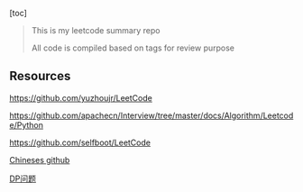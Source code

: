[toc]



> This is my leetcode summary repo
>
> All code is compiled based on tags for review purpose





## Resources



https://github.com/yuzhoujr/LeetCode

https://github.com/apachecn/Interview/tree/master/docs/Algorithm/Leetcode/Python

https://github.com/selfboot/LeetCode



[Chineses github](https://github.com/CyC2018/CS-Notes/blob/master/notes/Leetcode%20%E9%A2%98%E8%A7%A3%20-%20%E7%9B%AE%E5%BD%95.md)

[DP问题](https://mp.weixin.qq.com/s?__biz=MzU3MzQxMjE2NA==&mid=2247485782&idx=1&sn=6d589cfc11751fadf86c07d5e40fed3b&chksm=fcc34f7dcbb4c66b8b76e0004400d175467a3eada92baf62b1fdb3371e806c0466a1a7209a41&mpshare=1&scene=1&srcid=&sharer_sharetime=1576289514013&sharer_shareid=54d7b6bf73b347d381a7bff3f78b99d1&key=b572ae670c77797de9ee8d78debca3210f801ec1d0617083a71a50256f70ff32ee7383deb2d7c644e22d23bbbfcada5617e4b35b4daba58c4b71ad2ab46ffab6b0987341726fd7dc7aa1cc37ae4335cb&ascene=1&uin=NzA3NTE3MTMz&devicetype=Windows+10&version=62070158&lang=en&exportkey=A1mq3bV2hkSdVEuOBZjaRtg%3D&pass_ticket=5P1ps8NpsUosXx%2BOBuyipqy5XobhIcUVG4qdsHo9BXlG%2BKe29jPPq%2BYyuulMl63S)

